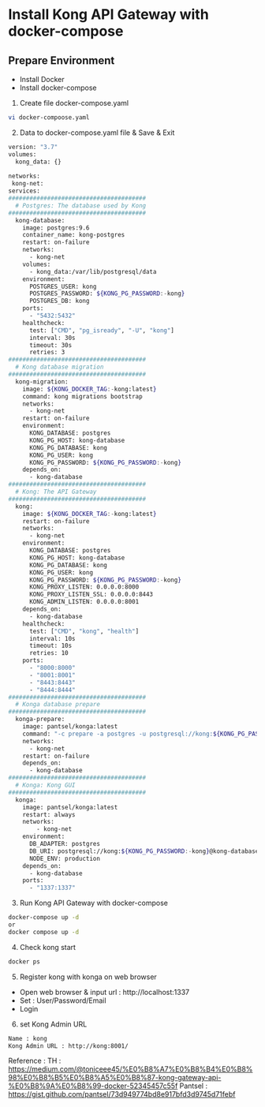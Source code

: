# Install Kong API Gateway with docker-compose #

## Prepare Environment 
- Install Docker
- Install docker-compose

1. Create file docker-compose.yaml
```sh
vi docker-compoose.yaml
```

2. Data to docker-compose.yaml file & Save & Exit
```sh
version: "3.7"
volumes:
  kong_data: {}
  
networks:
 kong-net:
services:
#######################################
  # Postgres: The database used by Kong
#######################################
  kong-database:
    image: postgres:9.6
    container_name: kong-postgres
    restart: on-failure
    networks:
      - kong-net
    volumes:
      - kong_data:/var/lib/postgresql/data
    environment:
      POSTGRES_USER: kong
      POSTGRES_PASSWORD: ${KONG_PG_PASSWORD:-kong}
      POSTGRES_DB: kong
    ports:
      - "5432:5432"
    healthcheck:
      test: ["CMD", "pg_isready", "-U", "kong"]
      interval: 30s
      timeout: 30s
      retries: 3
#######################################
  # Kong database migration
#######################################
  kong-migration:
    image: ${KONG_DOCKER_TAG:-kong:latest}
    command: kong migrations bootstrap
    networks:
      - kong-net
    restart: on-failure
    environment:
      KONG_DATABASE: postgres
      KONG_PG_HOST: kong-database
      KONG_PG_DATABASE: kong
      KONG_PG_USER: kong
      KONG_PG_PASSWORD: ${KONG_PG_PASSWORD:-kong}
    depends_on:
      - kong-database
#######################################
  # Kong: The API Gateway
#######################################
  kong:
    image: ${KONG_DOCKER_TAG:-kong:latest}
    restart: on-failure
    networks:
      - kong-net
    environment:
      KONG_DATABASE: postgres
      KONG_PG_HOST: kong-database
      KONG_PG_DATABASE: kong
      KONG_PG_USER: kong
      KONG_PG_PASSWORD: ${KONG_PG_PASSWORD:-kong}
      KONG_PROXY_LISTEN: 0.0.0.0:8000
      KONG_PROXY_LISTEN_SSL: 0.0.0.0:8443
      KONG_ADMIN_LISTEN: 0.0.0.0:8001
    depends_on:
      - kong-database
    healthcheck:
      test: ["CMD", "kong", "health"]
      interval: 10s
      timeout: 10s
      retries: 10
    ports:
      - "8000:8000"
      - "8001:8001"
      - "8443:8443"
      - "8444:8444"
#######################################
  # Konga database prepare
#######################################
  konga-prepare:
    image: pantsel/konga:latest
    command: "-c prepare -a postgres -u postgresql://kong:${KONG_PG_PASSWORD:-kong}@kong-database:5432/konga"
    networks:
      - kong-net
    restart: on-failure
    depends_on:
      - kong-database
#######################################
  # Konga: Kong GUI
#######################################
  konga:
    image: pantsel/konga:latest
    restart: always
    networks:
        - kong-net   
    environment:
      DB_ADAPTER: postgres
      DB_URI: postgresql://kong:${KONG_PG_PASSWORD:-kong}@kong-database:5432/konga
      NODE_ENV: production
    depends_on:
      - kong-database
    ports:
      - "1337:1337"
```

3. Run Kong API Gateway with docker-compose
```sh
docker-compose up -d
or
docker compose up -d
```

4. Check kong start
```sh
docker ps
```

5. Register kong with konga on web browser

- Open web browser & input url : http://localhost:1337
- Set : User/Password/Email
- Login

6. set Kong Admin URL
```sh
Name : kong
Kong Admin URL : http://kong:8001/
```

Reference : 
TH : https://medium.com/@toniceee45/%E0%B8%A7%E0%B8%B4%E0%B8%98%E0%B8%B5%E0%B8%A5%E0%B8%87-kong-gateway-api-%E0%B8%9A%E0%B8%99-docker-52345457c55f
Pantsel : https://gist.github.com/pantsel/73d949774bd8e917bfd3d9745d71febf 